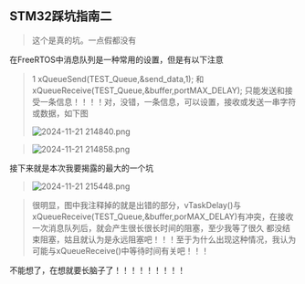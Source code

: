## STM32踩坑指南二

> 这个是真的坑。一点假都没有

在FreeRTOS中消息队列是一种常用的设置，但是有以下注意

> 1  xQueueSend(TEST_Queue,&send_data,1); 和  xQueueReceive(TEST_Queue,&buffer,portMAX_DELAY);  只能发送和接受一条信息！！！！对，没错，一条信息，可以设置，接收或发送一串字符或数据，如下图
>
> ![ 2024-11-21 214840.png](https://s2.loli.net/2024/11/21/dPDoacBS352pgWO.png)

> ![ 2024-11-21 214858.png](https://s2.loli.net/2024/11/21/1dIZthTl6w4OXeb.png)

接下来就是本次我要揭露的最大的一个坑

> ![ 2024-11-21 215448.png](https://s2.loli.net/2024/11/21/TRJfliHsmkYdzbG.png)

> 很明显，图中我注释掉的就是出错的部分，vTaskDelay()与xQueueReceive(TEST_Queue,&buffer,porMAX_DELAY)有冲突，在接收一次消息队列后，就会产生很长很长时间的阻塞，至少我等了很久 都没结束阻塞，姑且就认为是永远阻塞吧！！！至于为什么出现这种情况，我认为可能与xQueueReceive()中等待时间有关吧！！！

不能想了，在想就要长脑子了！！！！！！！！！